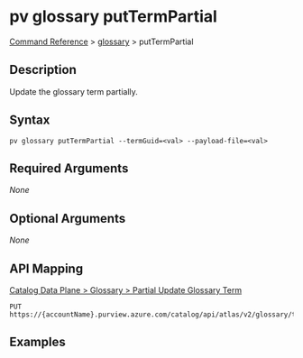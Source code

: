 # pv glossary putTermPartial
[Command Reference](../../../README.md#command-reference) > [glossary](./main.md) > putTermPartial

## Description
Update the glossary term partially.

## Syntax
```
pv glossary putTermPartial --termGuid=<val> --payload-file=<val>
```

## Required Arguments
*None*

## Optional Arguments
*None*

## API Mapping
[Catalog Data Plane > Glossary > Partial Update Glossary Term](https://docs.microsoft.com/en-us/rest/api/purview/catalogdataplane/glossary/partial-update-glossary-term)
```
PUT https://{accountName}.purview.azure.com/catalog/api/atlas/v2/glossary/term/{termGuid}/partial
```

## Examples
```powershell

```